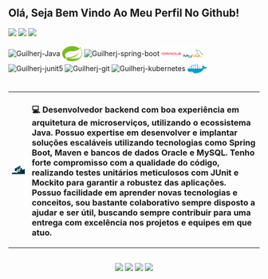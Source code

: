 ## Olá, Seja Bem Vindo Ao Meu Perfil No Github!

<div> 
  <a href="https://www.instagram.com/guilherme.ncsilva" target="_blank"><img src="https://img.shields.io/badge/-Instagram-%23E4405F?style=for-the-badge&logo=instagram&logoColor=white" target="_blank"></a> 	
  <a href="https://www.linkedin.com/in/guilherme-nascimento-27091991" target="_blank"><img src="https://img.shields.io/badge/-LinkedIn-%230077B5?style=for-the-badge&logo=linkedin&logoColor=white" target="_blank"></a> 
  <a href="mailto:contato.guilhermenascimento@hotmail.com" target="_blank"><img src="https://img.shields.io/badge/-Hotmail-%230077B5?style=for-the-badge&logo=hotmail&logoColor=white" target="_blank"></a>  
</div>

<div style="display: inline_block"><br>
  <img align="center" height="30" width="40" alt="Guilherj-Java"  src="https://raw.githubusercontent.com/jmnote/z-icons/master/svg/java.svg">
  <img align="center" height="30" width="40" alt="Guilherj-spring" src="https://raw.githubusercontent.com/devicons/devicon/master/icons/spring/spring-original.svg">
    <img align="center" height="30" width="40" alt="Guilherj-spring-boot" src="https://user-images.githubusercontent.com/33158051/103466606-760a4000-4d14-11eb-9941-2f3d00371471.png">
    <img align="center" height="30" width="40" alt="Guilherj-oracle" src="https://raw.githubusercontent.com/devicons/devicon/master/icons/oracle/oracle-original.svg">
    <img align="center" height="30" width="40" alt="Guilherj-mysql" src="https://raw.githubusercontent.com/devicons/devicon/master/icons/mysql/mysql-original-wordmark.svg">    
    <img align="center" height="30" width="40" alt="Guilherj-junit5" src="https://raw.githubusercontent.com/junit-team/junit5/86465f4f491219ad0c0cf9c64eddca7b0edeb86f/assets/img/junit5-logo.svg">
    <img align="center" height="30" width="40" alt="Guilherj-git" src="https://raw.githubusercontent.com/jmnote/z-icons/master/svg/git.svg">
    <img align="center" height="30" width="40" alt="Guilherj-kubernetes" src="https://raw.githubusercontent.com/jmnote/z-icons/master/svg/kubernetes.svg">
    <img align="center" height="30" width="40" alt="Guilherj-docker" src="https://raw.githubusercontent.com/devicons/devicon/refs/heads/master/icons/docker/docker-plain.svg">
</div>

<br>

<table border="0" cellspacing="0" cellpadding="0">
  <tr>
    <td style="border: 0";>
      <img align="left" width="400" alt="coding-time" src="code.gif">
    </td>
    <td style="border: 0";>
      <h3>
        💻 Desenvolvedor backend com boa experiência em arquitetura de microserviços, utilizando o ecossistema Java. Possuo expertise em desenvolver e implantar soluções escaláveis utilizando tecnologias como Spring Boot, Maven e bancos de dados Oracle e MySQL. Tenho forte compromisso com a qualidade do código, realizando testes unitários meticulosos com JUnit e Mockito para garantir a robustez das aplicações.
Possuo facilidade em aprender novas tecnologias e conceitos, sou bastante colaborativo sempre disposto a ajudar e ser útil, buscando sempre contribuir para uma entrega com excelência nos projetos e equipes em que atuo.
      </h3>      
    </td>
  </tr>
</table>


##

<div align="center">  
  <img  height="150em" src="http://github-profile-summary-cards.vercel.app/api/cards/stats?username=Guilherj&theme=nord_dark"/>
  <img height="150em" src="http://github-profile-summary-cards.vercel.app/api/cards/repos-per-language?username=Guilherj&hide=Html&theme=nord_dark"/>
  <img height="150em" src="http://github-profile-summary-cards.vercel.app/api/cards/most-commit-language?username=Guilherj&theme=nord_dark"/>
  <img height="250em" src="http://github-profile-summary-cards.vercel.app/api/cards/profile-details?username=Guilherj&theme=nord_dark"/> 
 </div>
